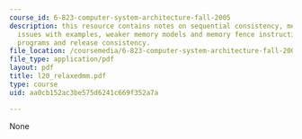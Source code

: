 ```yaml
---
course_id: 6-823-computer-system-architecture-fall-2005
description: this resource contains notes on sequential consistency, memory model
  issues with examples, weaker memory models and memory fence instructions, synchronized
  programs and release consistency.
file_location: /coursemedia/6-823-computer-system-architecture-fall-2005/aa0cb152ac3be575d6241c669f352a7a_l20_relaxedmm.pdf
file_type: application/pdf
layout: pdf
title: l20_relaxedmm.pdf
type: course
uid: aa0cb152ac3be575d6241c669f352a7a

---
```

None
